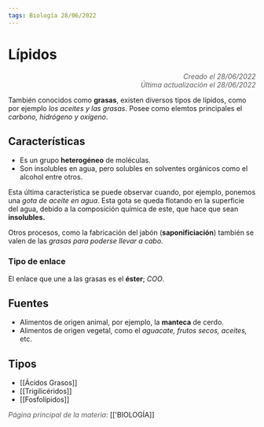 ```yaml
---
tags: Biología 28/06/2022
---
```


# Lípidos
<div style="text-align: right; opacity: 0.7; font-style: italic;">Creado el 28/06/2022</div>
<div style="text-align: right; opacity: 0.7; font-style: italic;">Última actualización el 28/06/2022</div>

También conocidos como **grasas**, existen diversos tipos de lípidos, como por ejemplo *los aceites y las grasas.* Posee como elemtos principales el *carbono, hidrógeno y oxígeno*.

## Características

- Es un grupo **heterogéneo** de moléculas.
- Son insolubles en agua, pero solubles en solventes orgánicos como el alcohol entre otros.

Esta última característica se puede observar cuando, por ejemplo, ponemos una *gota de aceite en agua*. Esta gota se queda flotando en la superficie del agua, debido a la composición química de este, que hace que sean **insolubles.**

Otros procesos, como la fabricación del jabón (**saponificiación**) también se valen de las *grasas para poderse llevar a cabo.*

### Tipo de enlace

El enlace que une a las grasas es el **éster**; $COO$.

## Fuentes

- Alimentos de origen animal, por ejemplo, la **manteca** de cerdo.
- Alimentos de origen vegetal, como el *aguacate, frutos secos, aceites,* etc.

## Tipos

- [[Ácidos Grasos]]
- [[Trigilicéridos]]
- [[Fosfolípidos]]

<span style="opacity: 0.7; font-style: italic;">Página principal de la materia:</span> [['BIOLOGÍA]]